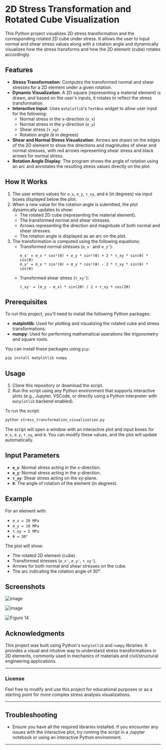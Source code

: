 
# 2D Stress Transformation and Rotated Cube Visualization

This Python project visualizes 2D stress transformation and the corresponding rotated 2D cube under stress. It allows the user to input normal and shear stress values along with a rotation angle and dynamically visualizes how the stress transforms and how the 2D element (cube) rotates accordingly.

## Features

- **Stress Transformation**: Computes the transformed normal and shear stresses for a 2D element under a given rotation.
- **Dynamic Visualization**: A 2D square (representing a material element) is drawn, and based on the user's inputs, it rotates to reflect the stress transformation.
- **Interactive Input**: Uses `matplotlib`'s `TextBox` widget to allow user input for the following:
  - Normal stress in the x-direction (`σ_x`)
  - Normal stress in the y-direction (`σ_y`)
  - Shear stress (`τ_xy`)
  - Rotation angle (`θ` in degrees)
- **Shear and Normal Stress Visualization**: Arrows are drawn on the edges of the 2D element to show the directions and magnitudes of shear and normal stresses, with red arrows representing shear stress and black arrows for normal stress.
- **Rotation Angle Display**: The program shows the angle of rotation using an arc and annotates the resulting stress values directly on the plot.

## How It Works

1. The user enters values for `σ_x`, `σ_y`, `τ_xy`, and `θ` (in degrees) via input boxes displayed below the plot.
2. When a new value for the rotation angle is submitted, the plot dynamically updates to show:
   - The rotated 2D cube (representing the material element).
   - The transformed normal and shear stresses.
   - Arrows representing the direction and magnitude of both normal and shear stresses.
   - The rotation angle is displayed as an arc on the plot.
3. The transformation is computed using the following equations:
   - Transformed normal stresses (`σ_x'` and `σ_y'`):
     ```
     σ_x' = σ_x * cos²(θ) + σ_y * sin²(θ) + 2 * τ_xy * sin(θ) * cos(θ)
     σ_y' = σ_x * sin²(θ) + σ_y * cos²(θ) - 2 * τ_xy * sin(θ) * cos(θ)
     ```
   - Transformed shear stress (`τ_xy'`):
     ```
     τ_xy' = (σ_y - σ_x) * sin(2θ) / 2 + τ_xy * cos(2θ)
     ```

## Prerequisites

To run this project, you'll need to install the following Python packages:

- **matplotlib**: Used for plotting and visualizing the rotated cube and stress transformations.
- **numpy**: Used for performing mathematical operations like trigonometry and square roots.

You can install these packages using `pip`:

```bash
pip install matplotlib numpy
```

## Usage

1. Clone this repository or download the script.
2. Run the script using any Python environment that supports interactive plots (e.g., Jupyter, VSCode, or directly using a Python interpreter with `matplotlib` backend enabled).

To run the script:

```bash
python stress_transformation_visualization.py
```

The script will open a window with an interactive plot and input boxes for `σ_x`, `σ_y`, `τ_xy`, and `θ`. You can modify these values, and the plot will update automatically.

## Input Parameters

- **`σ_x`**: Normal stress acting in the x-direction.
- **`σ_y`**: Normal stress acting in the y-direction.
- **`τ_xy`**: Shear stress acting on the xy-plane.
- **`θ`**: The angle of rotation of the element (in degrees).

## Example

For an element with:

- `σ_x = 20 MPa`
- `σ_y = 10 MPa`
- `τ_xy = 5 MPa`
- `θ = 30°`

The plot will show:

- The rotated 2D element (cube).
- Transformed stresses (`σ_x'`, `σ_y'`, `τ_xy'`).
- Arrows for both normal and shear stresses on the cube.
- The arc indicating the rotation angle of 30°.

## Screenshots

![image](https://github.com/user-attachments/assets/16ff9981-7723-4128-b100-b883584f34b7)

![image](https://github.com/user-attachments/assets/cbdb834b-a4f2-4ad8-a6e7-590828f26840)

![Figure 14](https://github.com/user-attachments/assets/98f95207-b3f0-4cf2-a2b0-bb1c2764f293)


## Acknowledgments

This project was built using Python's `matplotlib` and `numpy` libraries. It provides a visual and intuitive way to understand stress transformations in 2D elements, commonly used in mechanics of materials and civil/structural engineering applications.

---

### License

Feel free to modify and use this project for educational purposes or as a starting point for more complex stress analysis visualizations.

---

## Troubleshooting

- Ensure you have all the required libraries installed. If you encounter any issues with the interactive plot, try running the script in a Jupyter notebook or using an interactive Python environment.

---

